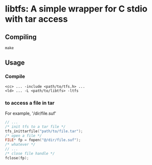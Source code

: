 # libtfs: A simple wrapper for C stdio with tar access

## Compiling
```shell
make
```

## Usage
### Compile
```shell
<cc> ... -include <path/to/tfs.h> ...
<ld> ... -L <path/to/libtfs> -ltfs
```

### to access a file in tar

For example, '/dir/file.suf'

```C
// ...
/* init tfs to a tar file */
tfs_inittarfile("path/to/file.tar");
/* open a file */
FILE* fp = fopen("@/dir/file.suf");
/* whatever */
// ...
/* close file handle */
fclose(fp);
```
